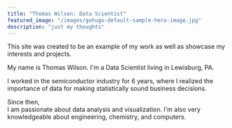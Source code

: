 ```yaml
---
title: "Thomas Wilson: Data Scientist"
featured_image: "/images/gohugo-default-sample-hero-image.jpg"
description: "just my thoughts"
---
```


This site was created to be an example of my work as well as showcase my interests and projects. 

My name is Thomas Wilson. 
I'm a Data Scientist living in Lewisburg, PA.

I worked in the semiconductor industry for 6 years, where I realized the importance of data for making statistically sound business decisions.

Since then,  
I am passionate about data analysis and visualization. I'm also very knowledgeable about engineering, chemistry, and computers.